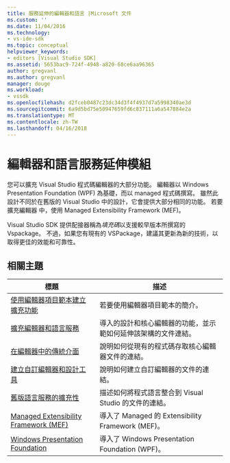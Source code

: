 ```yaml
---
title: 服務延伸的編輯器和語言 |Microsoft 文件
ms.custom: ''
ms.date: 11/04/2016
ms.technology:
- vs-ide-sdk
ms.topic: conceptual
helpviewer_keywords:
- editors [Visual Studio SDK]
ms.assetid: 5653bac9-724f-4948-a820-68ce6aa96365
author: gregvanl
ms.author: gregvanl
manager: douge
ms.workload:
- vssdk
ms.openlocfilehash: d2fceb0487c23dc34d3f4f4937d7a5998340ae3d
ms.sourcegitcommit: 6a9d5bd75e50947659fd6c837111a6a547884e2a
ms.translationtype: MT
ms.contentlocale: zh-TW
ms.lasthandoff: 04/16/2018
---
```

# <a name="editor-and-language-service-extensions"></a>編輯器和語言服務延伸模組
您可以擴充 Visual Studio 程式碼編輯器的大部分功能。 編輯器以 Windows Presentation Foundation (WPF) 為基礎，而以 managed 程式碼撰寫。 雖然此設計不同於在舊版的 Visual Studio 中的設計，它會提供大部分相同的功能。 若要擴充編輯器 中，使用 Managed Extensibility Framework (MEF)。  
  
 Visual Studio SDK 提供配接器稱為*填充碼*以支援較早版本所撰寫的 Vspackage。 不過，如果您有現有的 VSPackage，建議其更新為新的技術，以取得更佳的效能和可靠性。  
  
## <a name="related-topics"></a>相關主題  
  
|標題|描述|  
|-----------|-----------------|  
|[使用編輯器項目範本建立擴充功能](../extensibility/creating-an-extension-with-an-editor-item-template.md)|若要使用編輯器項目範本的簡介。|  
|[擴充編輯器和語言服務](../extensibility/extending-the-editor-and-language-services.md)|導入的設計和核心編輯器的功能，並示範如何延伸該架構的文件連結。|  
|[在編輯器中的傳統介面](../extensibility/legacy-interfaces-in-the-editor.md)|說明如何從現有的程式碼存取核心編輯器文件的連結。|  
|[建立自訂編輯器和設計工具](../extensibility/creating-custom-editors-and-designers.md)|說明如何建立自訂編輯器的文件的連結。|  
|[舊版語言服務的擴充性](../extensibility/internals/legacy-language-service-extensibility.md)|描述如何將程式語言整合到 Visual Studio 的文件的連結。|  
|[Managed Extensibility Framework (MEF)](/dotnet/framework/mef/index)|導入了 Managed 的 Extensibility Framework (MEF)。|  
|[Windows Presentation Foundation](/dotnet/framework/wpf/index)|導入了 Windows Presentation Foundation (WPF)。|